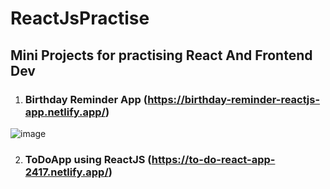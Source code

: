 # ReactJsPractise
## Mini Projects for practising React And Frontend Dev

1. ### Birthday Reminder App (https://birthday-reminder-reactjs-app.netlify.app/)
![image](https://user-images.githubusercontent.com/39798643/122636372-92553a00-d106-11eb-8df3-16045bff1ed0.png)


2. ### ToDoApp using ReactJS (https://to-do-react-app-2417.netlify.app/)
